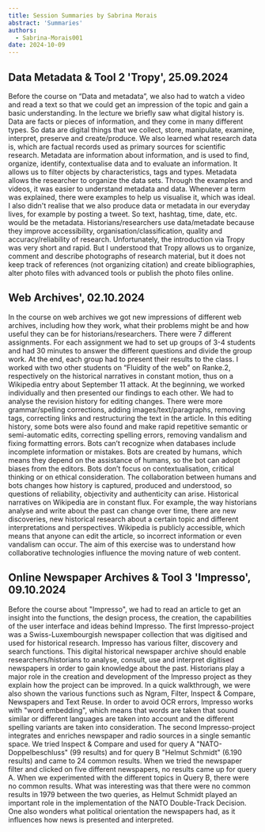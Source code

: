 ```yaml
---
title: Session Summaries by Sabrina Morais
abstract: 'Summaries'
authors:
  - Sabrina-Morais001
date: 2024-10-09
---
```


## Data Metadata & Tool 2 'Tropy', 25.09.2024
Before the course on “Data and metadata”, we also had to watch a video and read a text so that we could get an impression of the topic and gain a basic understanding. In the lecture we briefly saw what digital history is. Data are facts or pieces of information, and they come in many different types. So data are digital things that we collect, store, manipulate, examine, interpret, preserve and create/produce. We also learned what research data is, which are factual records used as primary sources for scientific research. Metadata are information about information, and is used to find, organize, identify, contextualise data and to evaluate an information. It allows us to filter objects by characteristics, tags and types. Metadata allows the researcher to organize the data sets. Through the examples and videos, it was easier to understand metadata and data. Whenever a term was explained, there were examples to help us visualise it, which was ideal. I also didn't realise that we also produce data or metadata in our everyday lives, for example by posting a tweet. So text, hashtag, time, date, etc. would be the metadata. Historians/researchers use data/metadate because they improve accessibility, organisation/classification, quality and accuracy/reliability of research. Unfortunately, the introduction via Tropy was very short and rapid. But I understood that Tropy allows us to organize, comment and describe photographs of research material, but it does not keep track of references (not organizing citation) and create bibliographies, alter photo files with advanced tools or publish the photo files online.


## Web Archives', 02.10.2024
In the course on web archives we got new impressions of different web archives, including how they work, what their problems might be and how useful they can be for historians/researchers. There were 7 different assignments. For each assignment we had to set up groups of 3-4 students and had 30 minutes to answer the different questions and divide the group work. At the end, each group had to present their results to the class. I worked with two other students on “Fluidity of the web” on Ranke.2, respectively on the historical narratives in constant motion, thus on a Wikipedia entry about September 11 attack. At the beginning, we worked individually and then presented our findings to each other. We had to analyse the revision history for editing changes. There were more grammar/spelling corrections, adding images/text/paragraphs, removing tags, correcting links and restructuring the text in the article. In this editing history, some bots were also found and make rapid repetitive semantic or semi-automatic edits, correcting spelling errors, removing vandalism and fixing formatting errors. Bots can’t recognize when databases include incomplete information or mistakes. Bots are created by humans, which means they depend on the assistance of humans, so the bot can adopt biases from the editors. Bots don’t focus on contextualisation, critical thinking or on ethical consideration. The collaboration between humans and bots changes how history is captured, produced and understood, so questions of reliability, objectivity and authenticity can arise. Historical narratives on Wikipedia are in constant flux. For example, the way historians analyse and write about the past can change over time, there are new discoveries, new historical research about a certain topic and different interpretations and perspectives. Wikipedia is publicly accessible, which means that anyone can edit the article, so incorrect information or even vandalism can occur. The aim of this exercise was to understand how collaborative technologies influence the moving nature of web content.

## Online Newspaper Archives & Tool 3 'Impresso', 09.10.2024
Before the course about "Impresso", we had to read an article to get an insight into the functions, the design process, the creation, the capabilities of the user interface and ideas behind Impresso. The first Impresso-project was a Swiss-Luxembourgish newspaper collection that was digitised and used for historical research. Impresso has various filter, discovery and search functions. This digital historical newspaper archive should enable researchers/historians to analyse, consult, use and interpret digitised newspapers in order to gain knowledge about the past. Historians play a major role in the creation and development of the Impresso project as they explain how the project can be improved. In a quick walkthrough, we were also shown the various functions such as Ngram, Filter, Inspect & Compare, Newspapers and Text Reuse. In order to avoid OCR errors, Impresso works with "word embedding", which means that words are taken that sound similar or different languages are taken into account and the different spelling variants are taken into consideration. The second Impresso-project integrates and enriches newspaper and radio sources in a single semantic space. We tried Inspect & Compare and used for query A "NATO-Doppelbeschluss" (99 results) and for query B "Helmut Schmidt" (6.190 results) and came to 24 common results. When we tried the newspaper filter and clicked on five different newspapers, no results came up for query A. When we experimented with the different topics in Query B, there were no common results. What was interesting was that there were no common results in 1979 between the two queries, as Helmut Schmidt played an important role in the implementation of the NATO Double-Track Decision. One also wonders what political orientation the newspapers had, as it influences how news is presented and interpreted.



